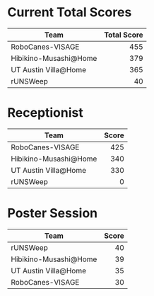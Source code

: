 # Current Total Scores
|         Team          | Total Score |
| --------------------- | ----------: |
| RoboCanes-VISAGE      |         455 |
| Hibikino-Musashi@Home |         379 |
| UT Austin Villa@Home  |         365 |
| rUNSWeep              |          40 |

# Receptionist
|         Team          | Score |
| --------------------- | ----: |
| RoboCanes-VISAGE      |   425 |
| Hibikino-Musashi@Home |   340 |
| UT Austin Villa@Home  |   330 |
| rUNSWeep              |     0 |

# Poster Session
|         Team          | Score |
| --------------------- | ----: |
| rUNSWeep              |    40 |
| Hibikino-Musashi@Home |    39 |
| UT Austin Villa@Home  |    35 |
| RoboCanes-VISAGE      |    30 |

